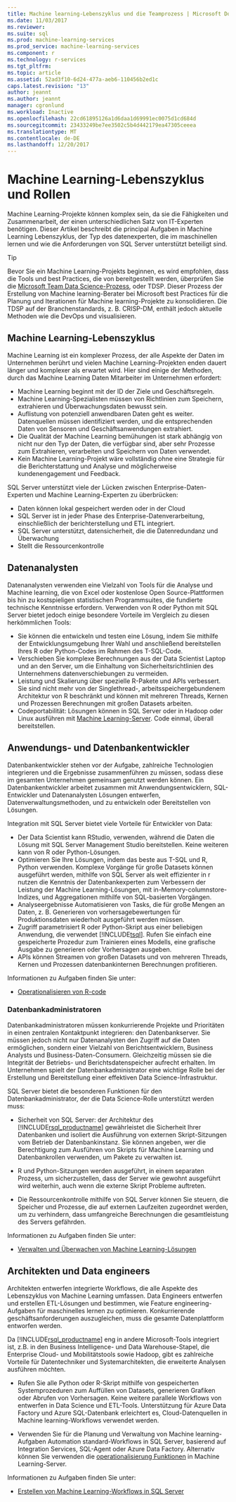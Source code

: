 ```yaml
---
title: Machine learning-Lebenszyklus und die Teamprozess | Microsoft Docs
ms.date: 11/03/2017
ms.reviewer: 
ms.suite: sql
ms.prod: machine-learning-services
ms.prod_service: machine-learning-services
ms.component: r
ms.technology: r-services
ms.tgt_pltfrm: 
ms.topic: article
ms.assetid: 52ad3f10-6d24-477a-aeb6-110456b2ed1c
caps.latest.revision: "13"
author: jeannt
ms.author: jeannt
manager: cgronlund
ms.workload: Inactive
ms.openlocfilehash: 22cd61895126a1d6daa1d69991ec0075d1cd684d
ms.sourcegitcommit: 23433249be7ee3502c5b4d442179ea47305ceeea
ms.translationtype: MT
ms.contentlocale: de-DE
ms.lasthandoff: 12/20/2017
---
```

# <a name="machine-learning-lifecycle-and-personas"></a>Machine Learning-Lebenszyklus und Rollen

Machine Learning-Projekte können komplex sein, da sie die Fähigkeiten und Zusammenarbeit, der einen unterschiedlichen Satz von IT-Experten benötigen. Dieser Artikel beschreibt die principal Aufgaben in Machine Learning Lebenszyklus, der Typ des datenexperten, die im maschinellen lernen und wie die Anforderungen von SQL Server unterstützt beteiligt sind.

> [!TIP]
> 
> Bevor Sie ein Machine Learning-Projekts beginnen, es wird empfohlen, dass die Tools und best Practices, die von bereitgestellt werden, überprüfen Sie die [Microsoft Team Data Science-Prozess](https://blogs.technet.microsoft.com/machinelearning/2017/10/09/the-microsoft-team-data-science-process-tdsp-recent-updates/), oder TDSP. Dieser Prozess der Erstellung von Machine learning-Berater bei Microsoft best Practices für die Planung und Iterationen für Machine learning-Projekte zu konsolidieren. Die TDSP auf der Branchenstandards, z. B. CRISP-DM, enthält jedoch aktuelle Methoden wie die DevOps und visualisieren.

## <a name="machine-learning-life-cycle"></a>Machine Learning-Lebenszyklus

Machine Learning ist ein komplexer Prozess, der alle Aspekte der Daten im Unternehmen berührt und vielen Machine Learning-Projekten enden dauert länger und komplexer als erwartet wird. Hier sind einige der Methoden, durch das Machine Learning Daten Mitarbeiter im Unternehmen erfordert:

+ Machine Learning beginnt mit der ID der Ziele und Geschäftsregeln.
+ Machine Learning-Spezialisten müssen von Richtlinien zum Speichern, extrahieren und Überwachungsdaten bewusst sein.
+ Auflistung von potenziell anwendbaren Daten geht es weiter.  Datenquellen müssen identifiziert werden, und die entsprechenden Daten von Sensoren und Geschäftsanwendungen extrahiert. 
+ Die Qualität der Machine Learning bemühungen ist stark abhängig von nicht nur den Typ der Daten, die verfügbar sind, aber sehr Prozesse zum Extrahieren, verarbeiten und Speichern von Daten verwendet. 
+ Kein Machine Learning-Projekt wäre vollständig ohne eine Strategie für die Berichterstattung und Analyse und möglicherweise kundenengagement und Feedback.

SQL Server unterstützt viele der Lücken zwischen Enterprise-Daten-Experten und Machine Learning-Experten zu überbrücken:

+ Daten können lokal gespeichert werden oder in der Cloud
+ SQL Server ist in jeder Phase des Enterprise-Datenverarbeitung, einschließlich der berichterstellung und ETL integriert.
+ SQL Server unterstützt, datensicherheit, die die Datenredundanz und Überwachung
+ Stellt die Ressourcenkontrolle

## <a name="data-scientists"></a>Datenanalysten

Datenanalysten verwenden eine Vielzahl von Tools für die Analyse und Machine learning, die von Excel oder kostenlose Open Source-Plattformen bis hin zu kostspieligen statistischen Programmsuites, die fundierte technische Kenntnisse erfordern. Verwenden von R oder Python mit SQL Server bietet jedoch einige besondere Vorteile im Vergleich zu diesen herkömmlichen Tools:

+ Sie können die entwickeln und testen eine Lösung, indem Sie mithilfe der Entwicklungsumgebung Ihrer Wahl und anschließend bereitstellen Ihres R oder Python-Codes im Rahmen des T-SQL-Code.
+ Verschieben Sie komplexe Berechnungen aus der Data Scientist Laptop und an den Server, um die Einhaltung von Sicherheitsrichtlinien des Unternehmens datenverschiebungen zu vermeiden.
+ Leistung und Skalierung über spezielle R-Pakete und APIs verbessert. Sie sind nicht mehr von der Singlethread-, arbeitsspeichergebundenem Architektur von R beschränkt und können mit mehreren Threads, Kernen und Prozessen Berechnungen mit großen Datasets arbeiten.
+ Codeportabilität: Lösungen können in SQL Server oder in Hadoop oder Linux ausführen mit [Machine Learning-Server](https://docs.microsoft.com/machine-learning-server/what-is-machine-learning-server). Code einmal, überall bereitstellen.

## <a name="application-and-database-developers"></a>Anwendungs- und Datenbankentwickler

Datenbankentwickler stehen vor der Aufgabe, zahlreiche Technologien integrieren und die Ergebnisse zusammenführen zu müssen, sodass diese im gesamten Unternehmen gemeinsam genutzt werden können. Ein Datenbankentwickler arbeitet zusammen mit Anwendungsentwicklern, SQL-Entwickler und Datenanalysten Lösungen entwerfen, Datenverwaltungsmethoden, und zu entwickeln oder Bereitstellen von Lösungen.

Integration mit SQL Server bietet viele Vorteile für Entwickler von Data:

+ Der Data Scientist kann RStudio, verwenden, während die Daten die Lösung mit SQL Server Management Studio bereitstellen. Keine weiteren kann von R oder Python-Lösungen.
+ Optimieren Sie Ihre Lösungen, indem das beste aus T-SQL und R, Python verwenden. Komplexe Vorgänge für große Datasets können ausgeführt werden, mithilfe von SQL Server als weit effizienter in r nutzen die Kenntnis der Datenbankexperten zum Verbessern der Leistung der Machine Learning-Lösungen, mit in-Memory-columnstore-Indizes, und Aggregationen mithilfe von SQL-basierten Vorgängen. 
+ Analyseergebnisse Automatisieren von Tasks, die für große Mengen an Daten, z. B. Generieren von vorhersagebewertungen für Produktionsdaten wiederholt ausgeführt werden müssen. 
+ Zugriff parametrisiert R oder Python-Skript aus einer beliebigen Anwendung, die verwendet [!INCLUDE[tsql](../../includes/tsql-md.md)]. Rufen Sie einfach eine gespeicherte Prozedur zum Trainieren eines Modells, eine grafische Ausgabe zu generieren oder Vorhersagen ausgeben.
+ APIs können Streamen von großen Datasets und von mehreren Threads, Kernen und Prozessen datenbankinternen Berechnungen profitieren.

Informationen zu Aufgaben finden Sie unter:
+ [Operationalisieren von R-code](../../advanced-analytics/r/operationalizing-your-r-code.md)

### <a name="database-administrators"></a>Datenbankadministratoren

Datenbankadministratoren müssen konkurrierende Projekte und Prioritäten in einen zentralen Kontaktpunkt integrieren: den Datenbankserver. Sie müssen jedoch nicht nur Datenanalysten den Zugriff auf die Daten ermöglichen, sondern einer Vielzahl von Berichtsentwicklern, Business Analysts und Business-Daten-Consumern. Gleichzeitig müssen sie die Integrität der Betriebs- und Berichtsdatenspeicher aufrecht erhalten. Im Unternehmen spielt der Datenbankadministrator eine wichtige Rolle bei der Erstellung und Bereitstellung einer effektiven Data Science-Infrastruktur. 

SQL Server bietet die besonderen Funktionen für den Datenbankadministrator, der die Data Science-Rolle unterstützt werden muss:

+ Sicherheit von SQL Server: der Architektur des [!INCLUDE[rsql_productname](../../includes/rsql-productname-md.md)] gewährleistet die Sicherheit Ihrer Datenbanken und isoliert die Ausführung von externen Skript-Sitzungen vom Betrieb der Datenbankinstanz. Sie können angeben, wer die Berechtigung zum Ausführen von Skripts für Machine Learning und Datenbankrollen verwenden, um Pakete zu verwalten ist.

+ R und Python-Sitzungen werden ausgeführt, in einem separaten Prozess, um sicherzustellen, dass der Server wie gewohnt ausgeführt wird weiterhin, auch wenn die externe Skript Probleme auftreten.

+ Die Ressourcenkontrolle mithilfe von SQL Server können Sie steuern, die Speicher und Prozesse, die auf externen Laufzeiten zugeordnet werden, um zu verhindern, dass umfangreiche Berechnungen die gesamtleistung des Servers gefährden.

Informationen zu Aufgaben finden Sie unter:
+ [Verwalten und Überwachen von Machine Learning-Lösungen](../../advanced-analytics/r/managing-and-monitoring-r-solutions.md)

## <a name="architects-and-data-engineers"></a>Architekten und Data engineers

Architekten entwerfen integrierte Workflows, die alle Aspekte des Lebenszyklus von Machine Learning umfassen. Data Engineers entwerfen und erstellen ETL-Lösungen und bestimmen, wie Feature engineering-Aufgaben für maschinelles lernen zu optimieren. Konkurrierende geschäftsanforderungen auszugleichen, muss die gesamte Datenplattform entworfen werden.

Da [!INCLUDE[rsql_productname](../../includes/rsql-productname-md.md)] eng in andere Microsoft-Tools integriert ist, z.B. in den Business Intelligence- und Data Warehouse-Stapel, die Enterprise Cloud- und Mobilitätstools sowie Hadoop, gibt es zahlreiche Vorteile für Datentechniker und Systemarchitekten, die erweiterte Analysen ausführen möchten.

+ Rufen Sie alle Python oder R-Skript mithilfe von gespeicherten Systemprozeduren zum Auffüllen von Datasets, generieren Grafiken oder Abrufen von Vorhersagen. Keine weitere parallele Workflows von entwerfen in Data Science und ETL-Tools. Unterstützung für Azure Data Factory und Azure SQL-Datenbank erleichtert es, Cloud-Datenquellen in Machine learning-Workflows verwendet werden.

+ Verwenden Sie für die Planung und Verwaltung von Machine learning-Aufgaben Automation standard-Workflows in SQL Server, basierend auf Integration Services, SQL-Agent oder Azure Data Factory. Alternativ können Sie verwenden die [operationalisierung Funktionen](https://docs.microsoft.com/machine-learning-server/operationalize/how-to-deploy-web-service-publish-manage-in-r) in Machine Learning-Server.

Informationen zu Aufgaben finden Sie unter:

+ [Erstellen von Machine Learning-Workflows in SQL Server](../../advanced-analytics/r/creating-workflows-that-use-r-in-sql-server.md)

